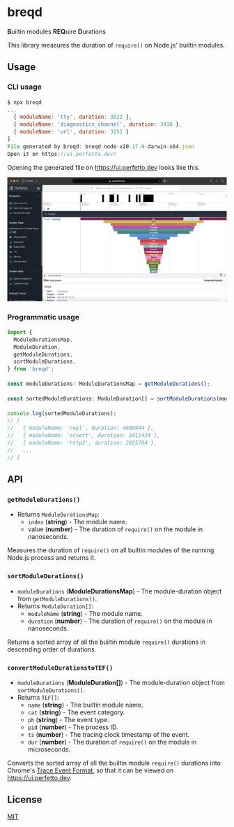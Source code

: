 # breqd

**B**uiltin modules **REQ**uire **D**urations

This library measures the duration of `require()` on Node.js' builtin modules.

## Usage

### CLI usage

```js
$ npx breqd
...
  { moduleName: 'tty', duration: 3822 },
  { moduleName: 'diagnostics_channel', duration: 3410 },
  { moduleName: 'url', duration: 3151 }
]
File generated by breqd: breqd-node-v20.17.0-darwin-x64.json
Open it on https://ui.perfetto.dev!
```

Opening the generated file on <https://ui.perfetto.dev> looks like this.

![](breqd.png)

### Programmatic usage

```ts
import {
  ModuleDurationsMap,
  ModuleDuration,
  getModuleDurations,
  sortModuleDurations,
} from 'breqd';

const moduleDurations: ModuleDurationsMap = getModuleDurations();

const sortedModuleDurations: ModuleDuration[] = sortModuleDurations(moduleDurations);

console.log(sortedModuleDurations);
// [
//   { moduleName: 'repl', duration: 4989944 },
//   { moduleName: 'assert', duration: 3411434 },
//   { moduleName: 'http2', duration: 2925764 },
//   ...
// ]
```

## API

### `getModuleDurations()`

- Returns `ModuleDurationsMap`:
  - `index` (**string**) - The module name.
  - value (**number**) - The duration of `require()` on the module in nanoseconds.

Measures the duration of `require()` on all builtin modules of the running Node.js process and returns it.

### `sortModuleDurations()`

- `moduleDurations` (**ModuleDurationsMap**) - The module-duration object from `getModuleDurations()`.
- Returns `ModuleDuration[]`:
  - `moduleName` (**string**) - The module name.
  - `duration` (**number**) - The duration of `require()` on the module in nanoseconds.

Returns a sorted array of all the builtin module `require()` durations in descending order of durations.

### `convertModuleDurationstoTEF()`

- `moduleDurations` (**ModuleDuration[]**) - The module-duration object from `sortModuleDurations()`.
- Returns `TEF[]`:
  - `name` (**string**) - The builtin module name.
  - `cat` (**string**) - The event category.
  - `ph` (**string**) - The event type.
  - `pid` (**number**) - The process ID.
  - `ts` (**number**) - The tracing clock timestamp of the event.
  - `dur` (**number**) - The duration of `require()` on the module in microseconds.

Converts the sorted array of all the builtin module `require()` durations into Chrome's [Trace Event Format](https://docs.google.com/document/d/1CvAClvFfyA5R-PhYUmn5OOQtYMH4h6I0nSsKchNAySU/preview#heading=h.yr4qxyxotyw), so that it can be viewed on <https://ui.perfetto.dev>.

## License

[MIT](LICENSE)
